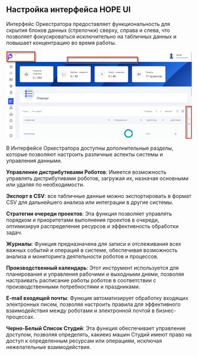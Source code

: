 ## Настройка интерфейса HOPE UI


Интерфейс Оркестратора предоставляет функциональность для скрытия блоков данных (стрелочки) сверху, справа и слева, что позволяет фокусироваться исключительно на табличных данных и повышает концентрацию во время работы.

![](../.gitbook/assets1/strelochki_interface.png)


В Интерфейсе Оркестратора доступны дополнительные разделы, которые позволяют настроить различные аспекты системы и управления данными.

**Управление дистрибутивами Роботов**: Имеется возможность управлять дистрибутивами роботов, загружая их, назначая основными или удаляя по необходимости.

**Экспорт в CSV**: все табличные данные можно экспортировать в формат CSV для дальнейшего анализа или интеграции в другие системы.

**Стратегии очереди проектов**: Эта функция позволяет управлять порядком и приоритетами выполнения проектов в очереди, оптимизируя распределение ресурсов и эффективность обработки задач.

**Журналы**: Функция предназначена для записи и отслеживания всех важных событий и операций в системе, обеспечивая возможность анализа и мониторинга деятельности роботов и процессов.

**Производственный календарь**: Этот инструмент используется для планирования и управления рабочими и выходными днями, позволяя настраивать расписание работы роботов в соответствии с производственными потребностями и праздниками.

**E-mail входящей почты**: Функция автоматизирует обработку входящих электронных писем, позволяя настроить правила  для эффективного взаимодействия между роботами и электронной почтой в бизнес-процессах.

**Черно-Белый Список Студий**: Эта функция обеспечивает управление доступом, позволяя определять, какиеиз машин Студий имеют право на доступ к определенным ресурсам или операциям, исключая нежелательные взаимодействия.





